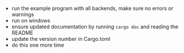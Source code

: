 - run the example program with all backends, make sure no errors or warnings
- run on windows
- ensure updated documentation by running `cargo doc` and reading the README
- update the version number in Cargo.toml
- do this one more time